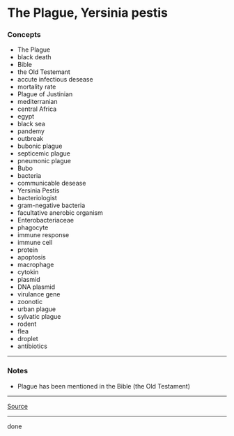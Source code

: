# The Plague, Yersinia pestis

### Concepts

- The Plague
- black death
- Bible
- the Old Testemant
- accute infectious desease
- mortality rate
- Plague of Justinian
- mediterranian
- central Africa
- egypt
- black sea
- pandemy
- outbreak
- bubonic plague
- septicemic plague
- pneumonic plague
- Bubo
- bacteria
- communicable desease
- Yersinia Pestis
- bacteriologist
- gram-negative bacteria
- facultative anerobic organism
- Enterobacteriaceae
- phagocyte
- immune response
- immune cell
- protein
- apoptosis
- macrophage
- cytokin
- plasmid
- DNA plasmid
- virulance gene
- zoonotic
- urban plague
- sylvatic plague
- rodent
- flea
- droplet
- antibiotics

---

### Notes

- Plague has been mentioned in the Bible (the Old Testament)

---

[Source](https://youtu.be/-R8Jj-SpWZk)

---

done